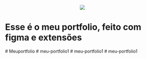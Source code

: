 <p align="center">
<img loading="lazy" src="http://img.shields.io/static/v1?label=STATUS&message=EM%20DESENVOLVIMENTO&color=GREEN&style=for-the-badge"/>
</p>

<h1>Esse é o meu portfolio, feito com figma e extensões</h1>
 
 # Meuportfolio
# meu-portfolio1
# meu-portfolio1
#   m e u - p o r t f o l i o 1 
 
 
